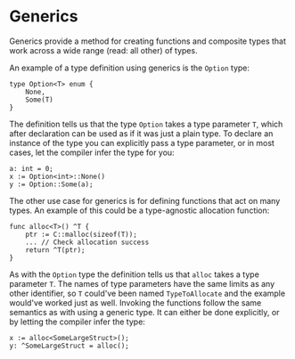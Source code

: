 # Generics
Generics provide a method for creating functions and composite types that work 
across a wide range (read: all other) of types.

An example of a type definition using generics is the `Option` type:

```
type Option<T> enum {
    None,
    Some(T)
}
```

The definition tells us that the type `Option` takes a type parameter `T`, 
which after declaration can be used as if it was just a plain type. To declare 
an instance of the type you can explicitly pass a type parameter, or in most 
cases, let the compiler infer the type for you:

```
a: int = 0;
x := Option<int>::None()
y := Option::Some(a);
```

The other use case for generics is for defining functions that act on many 
types. An example of this could be a type-agnostic allocation function:

```
func alloc<T>() ^T {
    ptr := C::malloc(sizeof(T));
    ... // Check allocation success
    return ^T(ptr);
}
```

As with the `Option` type the definition tells us that `alloc` takes a type 
parameter `T`. The names of type parameters have the same limits as any other 
identifier, so `T` could've been named `TypeToAllocate` and the example 
would've worked just as well. Invoking the functions follow the same semantics 
as with using a generic type. It can either be done explicitly, or by letting 
the compiler infer the type:

```
x := alloc<SomeLargeStruct>();
y: ^SomeLargeStruct = alloc();
```
